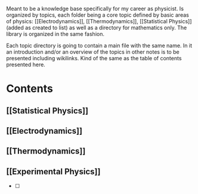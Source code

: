 Meant to be a knowledge base specifically for my career as physicist. 
Is organized by topics, each folder being a core topic defined by basic areas of physics: [[Electrodynamics]], [[Thermodynamics]], [[Statistical Physics]] (added as created to list) as well as a directory for mathematics only. The library is organized in the same fashion.

Each topic directory is going to contain a main file with the same name. In it an introduction and/or an overview of the topics in other notes is to be presented including wikilinks. Kind of the same as the table of contents presented here.

# Contents

## [[Statistical Physics]]
## [[Electrodynamics]]
## [[Thermodynamics]]
## [[Experimental Physics]]

- [ ] 



